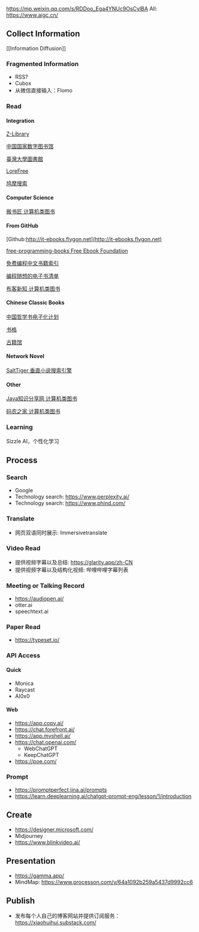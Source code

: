 https://mp.weixin.qq.com/s/RDDoo_Ega4YNUc9OsCylBA
All: https://www.aigc.cn/


## Collect Information
[[Information Diffusion]]
### Fragmented Information
- RSS?
- Cubox
- 从微信直接输入：Flomo
### Read
#### Integration

[Z-Library](https://singlelogin.re/)

[中国国家数字图书馆](http://find.nlc.cn)

[臺灣大學圖書館](http://ntu.primo.exlibrisgroup.com)

[LoreFree](https://ebook2.lorefree.com)

[鸠摩搜索](https://www.jiumodiary.com)

#### Computer Science

[搬书匠 计算机类图书](http://www.banshujiang.cn)

#### From GitHub
[Github:http://it-ebooks.flygon.net](http://it-ebooks.flygon.net)

[free-programming-books Free Ebook Foundation](https://github.com/EbookFoundation/free-programming-books)

[免费编程中文书籍索引](https://github.com/justjavac/free-programming-books-zh_CN)

[编程随想的电子书清单](https://github.com/programthink/books)

[布客新知 计算机类图书](https://github.com/ixinzhi) 

#### Chinese Classic Books

[中国哲学书电子化计划](https://ctext.org/zhs)

[书格](https://new.shuge.org)

[古籍馆](https://www.gujiguan.com)

#### Network Novel

[SaltTiger 垂直小说搜索引擎](https://www.owlook.com.cn)

#### Other
[Java知识分享网 计算机类图书](http://www.java1234.com)

[码农之家 计算机类图书](https://www.xz577.com)

### Learning
Sizzle AI，个性化学习

## Process

### Search
- Google
- Technology search: https://www.perplexity.ai/
- Technology search: https://www.phind.com/
### Translate
- 网页双语同时展示: Immersivetranslate

### Video Read
- 提供视频字幕以及总结: https://glarity.app/zh-CN
- 提供视频字幕以及结构化视频: 哔哩哔哩字幕列表

### Meeting or Talking Record
- https://audiopen.ai/
- otter.ai
- speechtext.ai
### Paper Read
- https://typeset.io/

### API Access
#### Quick
- Monica
- Raycast
- AI0x0

#### Web
- https://app.copy.ai/
- https://chat.forefront.ai/
- https://app.myshell.ai/
- https://chat.openai.com/
	- WebChatGPT
	- KeepChatGPT
- https://poe.com/
	
### Prompt
- https://promptperfect.jina.ai/prompts
- https://learn.deeplearning.ai/chatgpt-prompt-eng/lesson/1/introduction
## Create

- https://designer.microsoft.com/
- Midjourney
- https://www.blinkvideo.ai/

## Presentation

- https://gamma.app/
- MindMap: https://www.processon.com/v/64a1092b259a5437d9992cc6

## Publish
- 发布每个人自己的博客网站并提供订阅服务： https://xiaohuihui.substack.com/